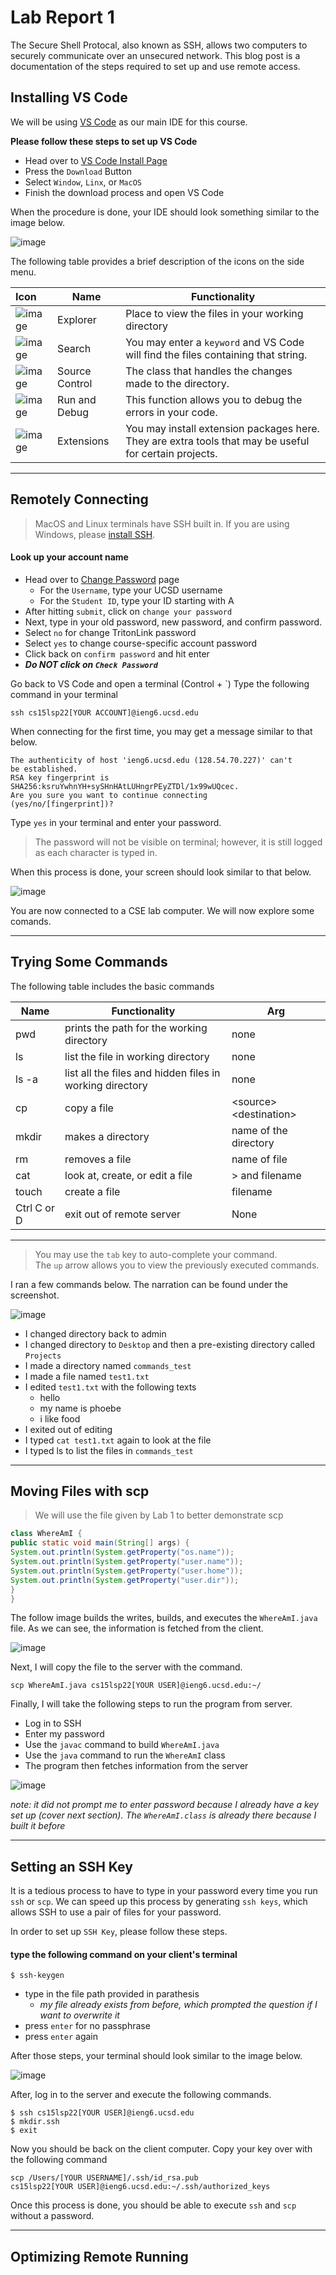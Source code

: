 # Lab Report 1

The Secure Shell Protocal, also known as SSH, allows two computers to securely communicate over an unsecured network. This blog post is a documentation of the steps required to set up and use remote access. 

## Installing VS Code   

We will be using [VS Code](https://code.visualstudio.com/) as our main IDE for this course. 

**Please follow these steps to set up VS Code**
- Head over to [VS Code Install Page](https://code.visualstudio.com/)
- Press the `Download` Button
- Select `Window`, `Linx`, or `MacOS`
- Finish the download process and open VS Code

When the procedure is done, your IDE should look something similar to the image below.

![image](images/VSCode.png)

The following table provides a brief description of the icons on the side menu.

| Icon             | Name             | Functionality |
| :--------- | ----------- | ------------ |
| ![image](images/explorer.png)| Explorer|Place to view the files in your working directory|
| ![image](images/search.png) | Search | You may enter a `keyword` and VS Code will find the files containing that string.|
| ![image](images/source.png)| Source Control | The class that handles the changes made to the directory.|
| ![image](images/debug.png) | Run and Debug | This function allows you to debug the errors in your code.|
| ![image](images/extensions.png) | Extensions | You may install extension packages here. They are extra tools that may be useful for certain projects.|

________
## Remotely Connecting

> MacOS and Linux terminals have SSH built in. If you are using Windows, please [install SSH](https://docs.microsoft.com/en-us/windows-server/administration/openssh/openssh_install_firstuse).

#### Look up your account name
- Head over to [Change Password](https://sdacs.ucsd.edu/~icc/index.php) page
  - For the `Username`, type your UCSD username
  - For the `Student ID`, type your ID starting with A
- After hitting `submit`, click on `change your password`
- Next, type in your old password, new password, and confirm password.
- Select `no` for change TritonLink password 
- Select `yes` to change course-specific account password
- Click back on `confirm password` and hit enter
- _**Do NOT click on `Check Password`**_

Go back to VS Code and open a terminal (Control + `)
Type the following command in your terminal

```
ssh cs15lsp22[YOUR ACCOUNT]@ieng6.ucsd.edu
```

When connecting for the first time, you may get a message similar to that below.

```
The authenticity of host 'ieng6.ucsd.edu (128.54.70.227)' can't
be established.
RSA key fingerprint is
SHA256:ksruYwhnYH+sySHnHAtLUHngrPEyZTDl/1x99wUQcec.
Are you sure you want to continue connecting
(yes/no/[fingerprint])?
```

Type `yes` in your terminal and enter your password.

> The password will not be visible on terminal; however, it is still logged as each character is typed in.

When this process is done, your screen should look similar to that below.

![image](images/SSH_setup.png)

You are now connected to a CSE lab computer. We will now explore some comands.
________

## Trying Some Commands

The following table includes the basic commands

|Name |Functionality |Arg|
| --- | --- | ---|
| pwd | prints the path for the working directory | none |
| ls | list the file in working directory | none |
| ls -a| list all the files and hidden files in working directory | none |
| cp | copy a file | \<source>\<destination>|
|mkdir| makes a directory | name of the directory |
|rm | removes a file | name of file |
| cat | look at, create, or edit a file | \> and filename |
|touch | create a file | filename |
|Ctrl C or D | exit out of remote server| None |
----

> You may use the `tab` key to auto-complete your command.<br>
> The `up` arrow allows you to view the previously executed commands.

I ran a few commands below. The narration can be found under the screenshot.

![image](images/terminal_commands.png)

- I changed directory back to admin
- I changed directory to `Desktop` and then a pre-existing directory called `Projects`
- I made a directory named `commands_test`
- I made a file named `test1.txt`
- I edited `test1.txt` with the following texts
  - hello
  - my name is phoebe
  - i like food
- I exited out of editing
- I typed `cat test1.txt` again to look at the file
- I typed ls to list the files in `commands_test`

________

## Moving Files with scp

> We will use the file given by Lab 1 to better demonstrate scp

```java
class WhereAmI {
public static void main(String[] args) {
System.out.println(System.getProperty("os.name"));
System.out.println(System.getProperty("user.name"));
System.out.println(System.getProperty("user.home"));
System.out.println(System.getProperty("user.dir"));
}
}
```

The follow image builds the writes, builds, and executes the `WhereAmI.java` file. As we can see, the information is fetched from the client.

![image](images/whereami_setup.png)

Next, I will copy the file to the server with the command.
```
scp WhereAmI.java cs15lsp22[YOUR USER]@ieng6.ucsd.edu:~/
```
Finally, I will take the following steps to run the program from server.

- Log in to SSH
- Enter my password
- Use the `javac` command to build `WhereAmI.java`
- Use the `java` command to run the `WhereAmI` class
- The program then fetches information from the server

![image](images/whereami_ssh.png)

*note: it did not prompt me to enter password because I already have a key set up (cover next section). The `WhereAmI.class` is already there because I built it before*<br>

________

## Setting an SSH Key

It is a tedious process to have to type in your password every time you run `ssh` or `scp`. We can speed up this process by generating `ssh keys`, which allows SSH to use a pair of files for your password.

In order to set up `SSH Key`, please follow these steps.

#### type the following command on your client's terminal

```
$ ssh-keygen
```
- type in the file path provided in parathesis
  - *my file already exists from before, which prompted the question if I want to overwrite it*
- press `enter` for no passphrase
- press `enter` again


After those steps, your terminal should look similar to the image below.

![image](images/set%20up%20ssh%20key.png)

After, log in to the server and execute the following commands.

```
$ ssh cs15lsp22[YOUR USER]@ieng6.ucsd.edu
$ mkdir.ssh
$ exit
```
Now you should be back on the client computer. Copy your key over with the following command

```
scp /Users/[YOUR USERNAME]/.ssh/id_rsa.pub
cs15lsp22[YOUR USER]@ieng6.ucsd.edu:~/.ssh/authorized_keys
```

Once this process is done, you should be able to execute `ssh` and `scp` without a password.<br>
________

## Optimizing Remote Running